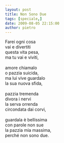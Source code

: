 ```yaml
---
layout: post
title: Non Sono Due
tags: [speciale,]
date: 2009-08-05 22:15:00
author: pietro
---
```

Farei ogni cosa<br/>vai e divertiti<br/>questa vita pesa,<br/>ma tu vai e viviti,<br/><br/>amore chiamalo<br/>o pazzia suicida,<br/>ma lui vive guardalo<br/>la sua nuova sfida,<br/><br/>pazzia tremenda<br/>divora i nervi<br/>la serva orrenda<br/>circondata dai corvi,<br/><br/>guardala è bellissima<br/>con parole non sue<br/>la pazzia mia massima,<br/>perché non sono due.
